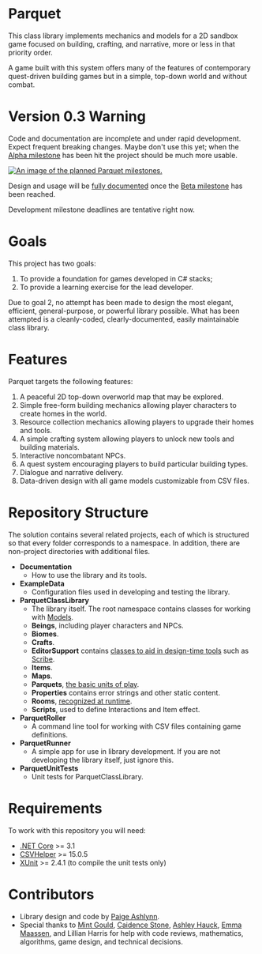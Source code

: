 # Parquet

This class library implements mechanics and models for a 2D sandbox game focused on building, crafting, and narrative, more or less in that priority order.

A game built with this system offers many of the features of contemporary quest-driven building games but in a simple, top-down world and without combat.

# Version 0.3 Warning

Code and documentation are incomplete and under rapid development.  Expect frequent breaking changes.  Maybe don't use this yet; when the [Alpha milestone](https://github.com/mxashlynn/Parquet/milestone/2) has been hit the project should be much more usable.

[<img src="https://media.githubusercontent.com/media/mxashlynn/Parquet/master/Documentation/Parquet_Roadmap.png" alt="An image of the planned Parquet milestones." style="max-width: 100%" />](https://media.githubusercontent.com/media/mxashlynn/Parquet/master/Documentation/Parquet_Roadmap.png)

Design and usage will be [fully documented](https://github.com/mxashlynn/Parquet/tree/master/Documentation) once the [Beta milestone](https://github.com/mxashlynn/Parquet/milestone/3) has been reached.

Development milestone deadlines are tentative right now.

# Goals

This project has two goals:

1. To provide a foundation for games developed in C# stacks;
2. To provide a learning exercise for the lead developer.

Due to goal 2, no attempt has been made to design the most elegant, efficient, general-purpose, or powerful library possible.
What has been attempted is a cleanly-coded, clearly-documented, easily maintainable class library.

# Features

Parquet targets the following features:

1. A peaceful 2D top-down overworld map that may be explored.
2. Simple free-form building mechanics allowing player characters to create homes in the world.
3. Resource collection mechanics allowing players to upgrade their homes and tools.
4. A simple crafting system allowing players to unlock new tools and building materials.
5. Interactive noncombatant NPCs.
6. A quest system encouraging players to build particular building types.
7. Dialogue and narrative delivery.
8. Data-driven design with all game models customizable from CSV files.

# Repository Structure

The solution contains several related projects, each of which is structured so that every folder corresponds to a namespace.  In addition, there are non-project directories with additional files.

- **Documentation**
    - How to use the library and its tools.
- **ExampleData**
    - Configuration files used in developing and testing the library.
- **ParquetClassLibrary**
    - The library itself. The root namespace contains classes for working with [Models](https://github.com/mxashlynn/Parquet/blob/master/Documentation/2-How_Parquet_Handles_Game_Objects.md).
    - **Beings**, including player characters and NPCs.
    - **Biomes**.
    - **Crafts**.
    - **EditorSupport** contains [classes to aid in design-time tools](https://github.com/mxashlynn/Parquet/ParquetClassLibrary/EditorSupport/IModelEdit.cs) such as [Scribe](https://github.com/mxashlynn/Scribe/).
    - **Items**.
    - **Maps**.
    - **Parquets**, [the basic units of play](https://github.com/mxashlynn/Parquet/blob/master/Documentation/3-How_Parquets_Work.md).
    - **Properties** contains error strings and other static content.
    - **Rooms**, [recognized at runtime](https://github.com/mxashlynn/Parquet/blob/master/Documentation/4.-Room_Detection_and_Type_Assignment.md).
    - **Scripts**, used to define Interactions and Item effect.
- **ParquetRoller**
    - A command line tool for working with CSV files containing game definitions.
- **ParquetRunner**
    - A simple app for use in library development.  If you are not developing the library itself, just ignore this.
- **ParquetUnitTests**
    - Unit tests for ParquetClassLibrary.

# Requirements

To work with this repository you will need:

- [.NET Core](https://dotnet.microsoft.com/download/dotnet-core) >= 3.1
- [CSVHelper](https://joshclose.github.io/CsvHelper/)  >= 15.0.5
- [XUnit](https://github.com/xunit/xunit) >= 2.4.1 (to compile the unit tests only)

# Contributors
- Library design and code by [Paige Ashlynn](https://github.com/mxashlynn/).
- Special thanks to [Mint Gould](https://github.com/WispyMouse), [Caidence Stone](https://github.com/caidencestone), [Ashley Hauck](https://github.com/khyperia), [Emma Maassen](https://github.com/Enichan), and Lillian Harris for help with code reviews, mathematics, algorithms, game design, and technical decisions.

